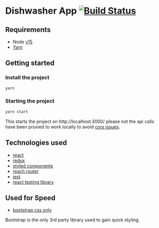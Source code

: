 # Dishwasher App [![Build Status](https://travis-ci.com/moogus/dishwashers.svg?branch=main)](https://travis-ci.com/moogus/dishwashers)

## Requirements
* Node [v15](https://github.com/nodejs/node/blob/master/doc/changelogs/CHANGELOG_V15.md#15.8.0)
* [Yarn](https://classic.yarnpkg.com/en/)

## Getting started
### Install the project
```sh
yarn
```
### Starting the project
```sh
yarn start
```
This starts the project on http://localhost:3000/ please not the api calls have been proxied to work locally to avoid [cors issues](https://www.npmjs.com/package/local-cors-proxy).

## Technologies used
* [react](https://github.com/facebook/react)
* [redux](https://redux.js.org/)
* [styled components](https://styled-components.com/)
* [reach router](https://reach.tech/router/)
* [jest](https://jestjs.io/)
* [react testing library](https://testing-library.com/)

## Used for Speed
* [bootstrap css only](https://getbootstrap.com/docs/3.4/getting-started/)

Bootstrap is the only 3rd party library used to gain quick styling.
